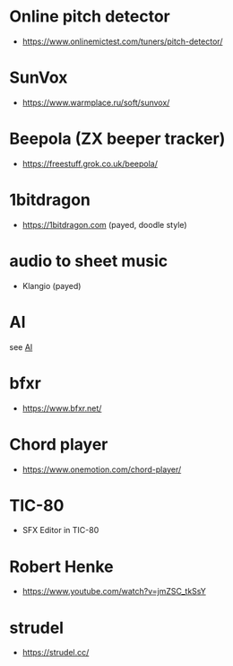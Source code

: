# Online pitch detector
* https://www.onlinemictest.com/tuners/pitch-detector/

# SunVox
* https://www.warmplace.ru/soft/sunvox/

# Beepola (ZX beeper tracker)
* https://freestuff.grok.co.uk/beepola/

# 1bitdragon
* https://1bitdragon.com (payed, doodle style)

# audio to sheet music
* Klangio (payed)

# AI
see [AI](/ai)

# bfxr
* https://www.bfxr.net/

# Chord player
* https://www.onemotion.com/chord-player/

# TIC-80
* SFX Editor in TIC-80

# Robert Henke
* https://www.youtube.com/watch?v=jmZSC_tkSsY

# strudel
* https://strudel.cc/
